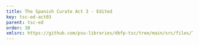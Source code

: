 ```yaml
---
title: The Spanish Curate Act 3 - Edited
key: tsc-ed-act03
parent: tsc-ed
order: 30
xmlsrc: https://github.com/psu-libraries/dbfp-tsc/tree/main/src/files/TSC-Edited-Act3.xml
---
```

<tei-render mode="drama" linedisplay="5" src="../../../files/TSC-Edited-Act3.xml" line-display="5" line-prefix="line" line-start="1" close-icon="close" close-label="Close" copy-message="Copied to Clipboard" link-icon="link" link-label="Get link" page-icon="description" page-label="See the original page" pathAssetCss="../../../assets/css"></tei-render>
